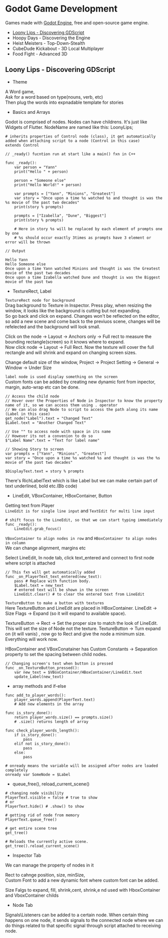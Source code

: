 # Godot Game Development

Games made with [Godot Engine](https://godotengine.org/), free and open-source game engine.

- [Loony Lips - Discovering GDScript](#loony-lips---discovering-gdscript)
- Hoopy Days - Discovering the Engine
- Heist Meisters - Top-Down-Stealth
- CubeDude Kickabout - 3D Local Multiplayer
- Food Fight - Advanced 3D

## Loony Lips - Discovering GDScript

- Theme

A Word game,  
Ask for a word based on type(nouns, verb, etc)  
Then plug the words into expnadable template for stories

- Basics and Arrays

Godot is comprised of nodes. Nodes can have childrens. It's just like Widgets of Flutter.
NodeName are named like this: LoonyLips;  

```gdscript
# inherits properties of Control node (class), it get automatically added when attaching script to a node (Control in this case)
extends Control

// _ready() fucntion run at start like a main() fxn in C++

func _ready():
	var person = "Yann"
	print("Hello " + person)
	
	person = "Someone else"
	print("Hello World!" + person)

	var prompts = ["Yann", "Minions", "Greatest"]
	var story = "Once upon a time %s watched %s and thought is was the %s movie of the past two decades"
	print(story % prompts)

	prompts = ["Izabella", "Dune", "Biggest"]
	print(story % prompts)

	# Here in story %s will be replaced by each element of prompts one by one
	# %s should occur exactly 3times as prompts have 3 element or error will be thrown
```

```
// Output
 
Hello Yann
Hello Someone else
Once upon a time Yann watched Minions and thought is was the Greatest movie of the past two decades
Once upon a time Izabella watched Dune and thought is was the Biggest movie of the past two
```

- TextureRect, Label  

`TextureRect node for background`  
Drag background to Texture in Inspector. Press play, when resizing the window, it looks like the background is cutting but not expanding.  
So go back and click on expand. Changes won't be reflected on the editor, so add a new scene and come back to the previuos scene, changes will be refelected and the background will look small. 
  
Click on the node -> Layout -> Anchors only -> Full rect to measure the bounding rectangle(screen) so it knows where to expand.  
Now click node -> Layout -> Full Rect. Now the texture will cover the full rectangle and will shrink and expand on changing screen sizes.

Change default size of the window, Project -> Project Setting -> General -> Window -> Under Size

`label node is used display something on the screen`  
Custom fonts can be added by creating new dynamic font from inpector, margin, auto-wrap etc can be done.

```gdscript
// Access the child node
// Hover over the Properties of Node in Inspector to know the property name of it, so we can access them using . operator
// We can also drag Node to script to access the path along its name (Label in this case)
get_node("Label").text = "Changed Text"
$Label.text = "Another Changed Text"

// Use "" to access node with space in its name
// However its not a convenion to do so
$"Label Name".text = "Text for label name"

// Showing Story to screen
var prompts = ["Yann", "Minions", "Greatest"]
var story = "Once upon a time %s watched %s and thought is was the %s movie of the past two decades"
	
$DisplayText.text = story % prompts
```

There's RichLabelText which is like Label but we can make certain part of text underlined, bold etc.(Bb code)

- LineEdit, VBoxContainer, HBoxContainer, Button

Getting text from Player  
`LineEdit is for single line input` and `TextEdit for multi line input`  
```gdscript
# shift focus to the LineEdit, so that we can start typing immediately
func _ready():
	LineEdit.grab_focus()
```

`VBoxContainer to align nodes in row` and `HBoxContainer to align nodes in column`  
We can change alignment, margins etc

Select LineEdit, In node tab, click text_entered and connect to first node where script is attached

```gdscript
// This fxn will get automatically added
func _on_PlayerText_text_entered(new_text):
	pass # Replace with function body.
	$Label.text = new_text
	# entered text will be shown in the screen
	LineEdit.clear() # to clear the entered text from LineEdit
```

`TextureButton to make a button with textures`  
Here TextureButton and LineEdit are placed in HBoxContainer. LineEdit  -> Size Flags -> Expand (so it will expand to available space).   
  
TextureButton -> Rect -> Set the proper size to match the look of LineEdit. This will set the size of Node not the texture. TextureButton -> Turn expand on (it will vanis) , now go to Rect and give the node a minimum size. Everything will work now.  
  
HBoxContainer and VBoxConatainer has Custom Constants -> Separation property to set the spacing between child nodes.
  
```gdscript
// Changing screen's text when button is pressed
func _on_TextureButton_pressed():
	var new_text = $VBoxContainer/HBoxContainer/LineEdit.text
	update_Label(new_text)

```

- array methods and if-else

```gdscript
func add_to_player_words():
	player_words.append(PlayerText.text)
	# Add new elements in the array
	
func is_story_done():
	return player_words.size() == prompts.size()
	# .size() returns length of array
	
func check_player_words_length():
	if is_story_done():
		pass
	elif not is_story_done():
		pass
	else:
		pass
```

```gdscript
# onready means the variable will be assigned after nodes are loaded completely
onready var SomeNode = $Label 
```

- queue_free(), reload_current_scene()

```gdscript
# changing node visibility
PlayerText.visible = false # true to show
# or
PlayerText.hide() # .show() to show
```

```gdscript
# getting rid of node from memory
PlayerText.queue_free()
```

```gdscript
# get entire scene tree
get_tree()

# Reloads the currently active scene.
get_tree().reload_current_scene()
```


- Inspector Tab

We can manage the property of nodes in it

Rect to cahnge position, size, minSize,  
Custom Font to add a new dynamic font where custom font can be added.  

Size Falgs to expand, fill, shrink,cent, shrink,e nd used with HboxContainer and VboxContainer childs


- Node Tab

Signals\Listeners can be added to a certain node. When certain thing happens on one node, it sends signals to the connected node where we can do things related to that specific signal through script attached to receiving node.


